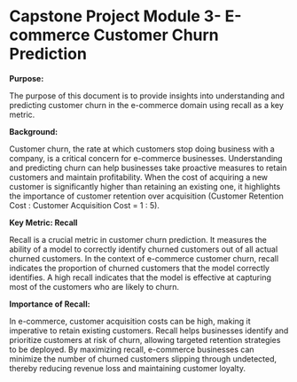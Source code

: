 # Capstone Project Module 3- E-commerce Customer Churn Prediction

**Purpose:**

The purpose of this document is to provide insights into understanding and predicting customer churn in the e-commerce domain using recall as a key metric.

**Background:**

Customer churn, the rate at which customers stop doing business with a company, is a critical concern for e-commerce businesses. Understanding and predicting churn can help businesses take proactive measures to retain customers and maintain profitability. When the cost of acquiring a new customer is significantly higher than retaining an existing one, it highlights the importance of customer retention over acquisition (Customer Retention Cost : Customer Acquisition Cost = 1 : 5).

**Key Metric: Recall**

Recall is a crucial metric in customer churn prediction. It measures the ability of a model to correctly identify churned customers out of all actual churned customers. In the context of e-commerce customer churn, recall indicates the proportion of churned customers that the model correctly identifies. A high recall indicates that the model is effective at capturing most of the customers who are likely to churn.

**Importance of Recall:**

In e-commerce, customer acquisition costs can be high, making it imperative to retain existing customers. Recall helps businesses identify and prioritize customers at risk of churn, allowing targeted retention strategies to be deployed. By maximizing recall, e-commerce businesses can minimize the number of churned customers slipping through undetected, thereby reducing revenue loss and maintaining customer loyalty.
